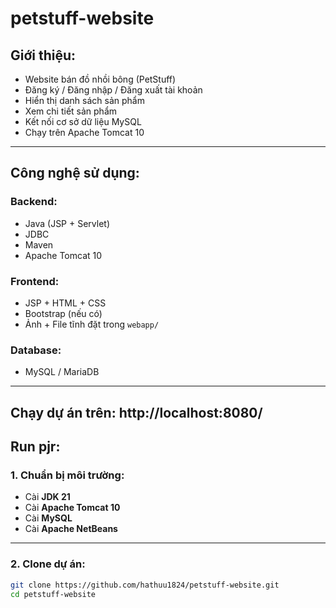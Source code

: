 # petstuff-website

## Giới thiệu:
- Website bán đồ nhồi bông (PetStuff)
- Đăng ký / Đăng nhập / Đăng xuất tài khoản
- Hiển thị danh sách sản phẩm
- Xem chi tiết sản phẩm
- Kết nối cơ sở dữ liệu MySQL
- Chạy trên Apache Tomcat 10

---

## Công nghệ sử dụng:

### Backend:
- Java (JSP + Servlet)
- JDBC
- Maven
- Apache Tomcat 10

### Frontend:
- JSP + HTML + CSS
- Bootstrap (nếu có)
- Ảnh + File tĩnh đặt trong `webapp/`

### Database:
- MySQL / MariaDB

---

## Chạy dự án trên: http://localhost:8080/

## Run pjr:

### 1. Chuẩn bị môi trường:
- Cài **JDK 21**
- Cài **Apache Tomcat 10**
- Cài **MySQL**
- Cài **Apache NetBeans** 

---

### 2. Clone dự án:
```bash
git clone https://github.com/hathuu1824/petstuff-website.git
cd petstuff-website

